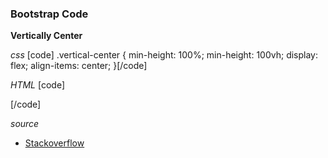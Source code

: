 
### Bootstrap Code

**Vertically Center**

*css*
[code]
.vertical-center {
  min-height: 100%;
  min-height: 100vh;
  display: flex;
  align-items: center;
}[/code]

*HTML*
[code]<div class="vertical-center">[/code]

*source*
* [Stackoverflow](https://stackoverflow.com/questions/22196587/how-to-center-align-vertically-the-container-in-bootstrap)
